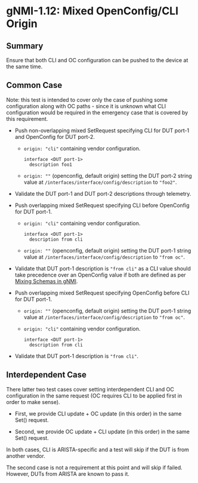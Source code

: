 # gNMI-1.12: Mixed OpenConfig/CLI Origin

## Summary

Ensure that both CLI and OC configuration can be pushed to the device at the
same time.

## Common Case

Note: this test is intended to cover only the case of pushing some configuration
along with OC paths - since it is unknown what CLI configuration would be
required in the emergency case that is covered by this requirement.

*   Push non-overlapping mixed SetRequest specifying CLI for DUT port-1 and
    OpenConfig for DUT port-2.

    *   `origin: "cli"` containing vendor configuration.

        ```
        interface <DUT port-1>
          description foo1
        ```

    *   `origin: ""` (openconfig, default origin) setting the DUT port-2 string
        value at `/interfaces/interface/config/description` to `"foo2"`.

*   Validate the DUT port-1 and DUT port-2 descriptions through telemetry.

*   Push overlapping mixed SetRequest specifying CLI before OpenConfig for DUT
    port-1.

    *   `origin: "cli"` containing vendor configuration.

        ```
        interface <DUT port-1>
          description from cli
        ```

    *   `origin: ""` (openconfig, default origin) setting the DUT port-1 string
        value at `/interfaces/interface/config/description` to `"from oc"`.

*   Validate that DUT port-1 description is `"from cli"` as a CLI value should take precedence over an OpenConfig value if both are defined as per [Mixing Schemas in gNMI](https://github.com/openconfig/reference/blob/master/rpc/gnmi/mixed-schema.md).

*   Push overlapping mixed SetRequest specifying OpenConfig before CLI for
    DUT port-1.

    *   `origin: ""` (openconfig, default origin) setting the DUT port-1 string
        value at `/interfaces/interface/config/description` to `"from oc"`.

    *   `origin: "cli"` containing vendor configuration.

        ```
        interface <DUT port-1>
          description from cli
        ```

*   Validate that DUT port-1 description is `"from cli"`.

## Interdependent Case

There latter two test cases cover setting interdependent CLI and OC configuration in the same request (OC requires CLI to be applied first in order to make sense).

* First, we provide CLI update + OC update (in this order) in the same Set() request.

* Second, we provide OC update + CLI update (in this order) in the same Set() request.

In both cases, CLI is ARISTA-specific and a test will skip if the DUT is from another vendor.

The second case is not a requirement at this point and will skip if failed. However, DUTs from ARISTA are known to pass it.
